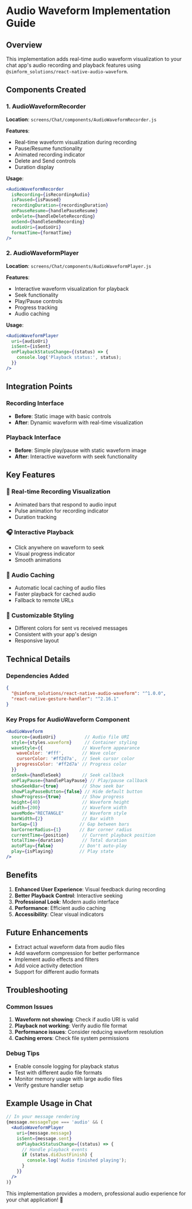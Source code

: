# Audio Waveform Implementation Guide

## Overview
This implementation adds real-time audio waveform visualization to your chat app's audio recording and playback features using `@simform_solutions/react-native-audio-waveform`.

## Components Created

### 1. AudioWaveformRecorder
**Location**: `screens/Chat/components/AudioWaveformRecorder.js`

**Features**:
- Real-time waveform visualization during recording
- Pause/Resume functionality
- Animated recording indicator
- Delete and Send controls
- Duration display

**Usage**:
```jsx
<AudioWaveformRecorder
  isRecording={isRecordingAudio}
  isPaused={isPaused}
  recordingDuration={recordingDuration}
  onPauseResume={handlePauseResume}
  onDelete={handleDeleteRecording}
  onSend={handleSendRecording}
  audioUri={audioUri}
  formatTime={formatTime}
/>
```

### 2. AudioWaveformPlayer
**Location**: `screens/Chat/components/AudioWaveformPlayer.js`

**Features**:
- Interactive waveform visualization for playback
- Seek functionality
- Play/Pause controls
- Progress tracking
- Audio caching

**Usage**:
```jsx
<AudioWaveformPlayer
  uri={audioUri}
  isSent={isSent}
  onPlaybackStatusChange={(status) => {
    console.log('Playback status:', status);
  }}
/>
```

## Integration Points

### Recording Interface
- **Before**: Static image with basic controls
- **After**: Dynamic waveform with real-time visualization

### Playback Interface
- **Before**: Simple play/pause with static waveform image
- **After**: Interactive waveform with seek functionality

## Key Features

### 🎵 Real-time Recording Visualization
- Animated bars that respond to audio input
- Pulse animation for recording indicator
- Duration tracking

### 🎧 Interactive Playback
- Click anywhere on waveform to seek
- Visual progress indicator
- Smooth animations

### 💾 Audio Caching
- Automatic local caching of audio files
- Faster playback for cached audio
- Fallback to remote URLs

### 🎨 Customizable Styling
- Different colors for sent vs received messages
- Consistent with your app's design
- Responsive layout

## Technical Details

### Dependencies Added
```json
{
  "@simform_solutions/react-native-audio-waveform": "^1.0.0",
  "react-native-gesture-handler": "^2.16.1"
}
```

### Key Props for AudioWaveform Component
```jsx
<AudioWaveform
  source={audioUri}           // Audio file URI
  style={styles.waveform}     // Container styling
  waveStyle={{               // Waveform appearance
    waveColor: '#fff',       // Wave color
    cursorColor: '#ff2d7a',  // Seek cursor color
    progressColor: '#ff2d7a' // Progress color
  }}
  onSeek={handleSeek}        // Seek callback
  onPlayPause={handlePlayPause} // Play/pause callback
  showSeekBar={true}         // Show seek bar
  showPlayPauseButton={false} // Hide default button
  showProgress={true}        // Show progress
  height={40}                // Waveform height
  width={200}                // Waveform width
  waveMode="RECTANGLE"       // Waveform style
  barWidth={2}               // Bar width
  barGap={1}                // Gap between bars
  barCornerRadius={1}       // Bar corner radius
  currentTime={position}     // Current playback position
  totalTime={duration}       // Total duration
  autoPlay={false}          // Don't auto-play
  play={isPlaying}          // Play state
/>
```

## Benefits

1. **Enhanced User Experience**: Visual feedback during recording
2. **Better Playback Control**: Interactive seeking
3. **Professional Look**: Modern audio interface
4. **Performance**: Efficient audio caching
5. **Accessibility**: Clear visual indicators

## Future Enhancements

- Extract actual waveform data from audio files
- Add waveform compression for better performance
- Implement audio effects and filters
- Add voice activity detection
- Support for different audio formats

## Troubleshooting

### Common Issues

1. **Waveform not showing**: Check if audio URI is valid
2. **Playback not working**: Verify audio file format
3. **Performance issues**: Consider reducing waveform resolution
4. **Caching errors**: Check file system permissions

### Debug Tips

- Enable console logging for playback status
- Test with different audio file formats
- Monitor memory usage with large audio files
- Verify gesture handler setup

## Example Usage in Chat

```jsx
// In your message rendering
{message.messageType === 'audio' && (
  <AudioWaveformPlayer
    uri={message.message}
    isSent={message.sent}
    onPlaybackStatusChange={(status) => {
      // Handle playback events
      if (status.didJustFinish) {
        console.log('Audio finished playing');
      }
    }}
  />
)}
```

This implementation provides a modern, professional audio experience for your chat application! 🎵 